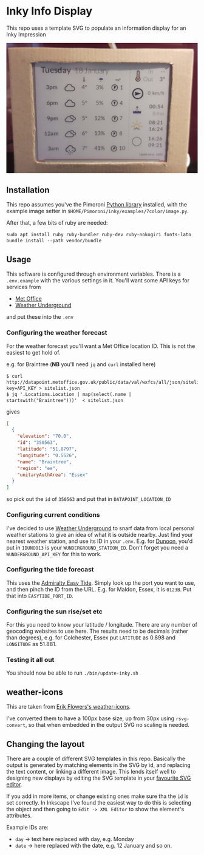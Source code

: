 # Inky Info Display

This repo uses a template SVG to populate an information display for an Inky Impression

![Inky Impression display showing the weather](inky-info-display.jpg)

## Installation

This repo assumes you've the Pimoroni [Python library](https://github.com/pimoroni/inky) installed, with the example image setter in `$HOME/Pimoroni/inky/examples/7color/image.py`.

After that, a few bits of ruby are needed:

```
sudo apt install ruby ruby-bundler ruby-dev ruby-nokogiri fonts-lato
bundle install --path vendor/bundle
```

## Usage

This software is configured through environment variables.  There is a `.env.example` with the various settings in it.  You'll want some API keys for services from
* [Met Office](https://www.metoffice.gov.uk/services/data/datapoint/api)
* [Weather Underground](https://www.wunderground.com/member/api-keys)

and put these into the `.env`

### Configuring the weather forecast

For the weather forecast you'll want a Met Office location ID.  This is not the easiest to get hold of.

e.g. for Braintree (**NB** you'll need `jq` and `curl` installed here)
```
$ curl http://datapoint.metoffice.gov.uk/public/data/val/wxfcs/all/json/sitelist?key=API_KEY > sitelist.json
$ jq '.Locations.Location | map(select(.name | startswith("Braintree")))'  < sitelist.json
```
gives
```json
[
  {
    "elevation": "70.0",
    "id": "350563",
    "latitude": "51.8797",
    "longitude": "0.5526",
    "name": "Braintree",
    "region": "ee",
    "unitaryAuthArea": "Essex"
  }
]
```
so pick out the `id` of `350563` and put that in `DATAPOINT_LOCATION_ID`

### Configuring current conditions

I've decided to use [Weather Underground](https://www.wunderground.com/) to snarf data from local personal weather stations to give an idea of what it is outside nearby.  Just find your nearest weather station, and use its ID in your `.env`.  E.g. for [Dunoon](https://www.wunderground.com/dashboard/pws/IDUNOO13), you'd put in `IDUNOO13` is your `WUNDERGROUND_STATION_ID`.  Don't forget you need a `WUNDERGROUND_API_KEY` for this to work.

### Configuring the tide forecast

This uses the [Admiralty Easy Tide](https://easytide.admiralty.co.uk/).  Simply look up the port you want to use, and then pinch the ID from the URL.  E.g. for Maldon, Essex, it is `0123B`.  Put that into `EASYTIDE_PORT_ID`.

### Configuring the sun rise/set etc

For this you need to know your latitude / longitude.  There are any number of geocoding websites to use here.  The results need to be decimals (rather than degrees), e.g. for Colchester, Essex put `LATITUDE` as 0.898 and `LONGITUDE` as 51.881.

### Testing it all out

You should now be able to run `./bin/update-inky.sh`

## weather-icons

This are taken from [Erik Flowers's weather-icons](https://github.com/erikflowers/weather-icons).

I've converted them to have a 100px base size, up from 30px using `rsvg-convert`, so that when embedded in the output SVG no scaling is needed.

## Changing the layout

There are a couple of different SVG templates in this repo.  Basically the output is generated by matching elements in the SVG by id, and replacing the text content, or linking a different image.  This lends itself well to designing new displays by editing the SVG template in your [favourite SVG editor](https://inkscape.org/).

If you add in more items, or change existing ones make sure tha the `id` is set correctly.  In Inkscape I've found the easiest way to do this is selecting the object and then going to `Edit -> XML Editor` to show the element's attributes.

Example IDs are:
* `day` -> text here replaced with day, e.g. Monday
* `date` -> here replaced with the date, e.g. 12 January
and so on.

